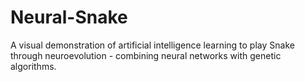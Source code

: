 # Neural-Snake
A visual demonstration of artificial intelligence learning to play Snake through neuroevolution - combining neural networks with genetic algorithms.
